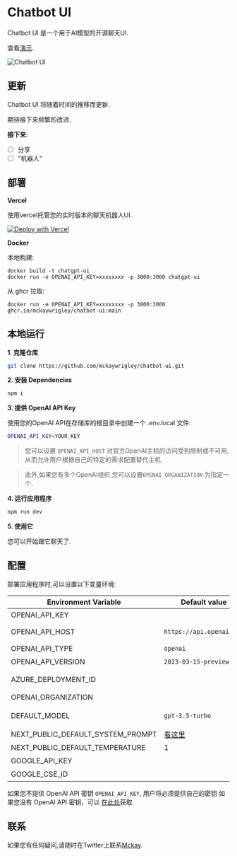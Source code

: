 # Chatbot UI

Chatbot UI 是一个用于AI模型的开源聊天UI.

查看[演示](https://twitter.com/mckaywrigley/status/1640380021423603713?s=46&t=AowqkodyK6B4JccSOxSPew).

![Chatbot UI](./public/screenshots/screenshot-0402023.jpg)

## 更新

Chatbot UI 将随着时间的推移而更新.

期待接下来频繁的改进.

**接下来:**

- [ ] 分享
- [ ] "机器人"

## 部署

**Vercel**

使用vercel托管您的实时版本的聊天机器人UI.

[![Deploy with Vercel](https://vercel.com/button)](https://vercel.com/new/clone?repository-url=https%3A%2F%2Fgithub.com%2Fmckaywrigley%2Fchatbot-ui)

**Docker**

本地构建:

```shell
docker build -t chatgpt-ui .
docker run -e OPENAI_API_KEY=xxxxxxxx -p 3000:3000 chatgpt-ui
```

从 ghcr 拉取:

```
docker run -e OPENAI_API_KEY=xxxxxxxx -p 3000:3000 ghcr.io/mckaywrigley/chatbot-ui:main
```

## 本地运行

**1. 克隆仓库**

```bash
git clone https://github.com/mckaywrigley/chatbot-ui.git
```

**2. 安装 Dependencies**

```bash
npm i
```

**3. 提供 OpenAI API Key**

使用您的OpenAI API在存储库的根目录中创建一个 .env.local 文件:
```bash
OPENAI_API_KEY=YOUR_KEY
```

> 您可以设置 `OPENAI_API_HOST` 对官方OpenAI主机的访问受到限制或不可用,从而允许用户根据自己的特定的需求配置替代主机.

> 此外,如果您有多个OpenAI组织,您可以设置`OPENAI_ORGANIZATION` 为指定一个.

**4. 运行应用程序**

```bash
npm run dev
```

**5. 使用它**

您可以开始跟它聊天了.

## 配置

部署应用程序时,可以设置以下变量环境:

| Environment Variable              | Default value                  | Description                                                                                                                               |
| --------------------------------- | ------------------------------ | ----------------------------------------------------------------------------------------------------------------------------------------- |
| OPENAI_API_KEY                    |                                | 用于 OpenAI 身份验证的默认 API 密钥                                                                                   |
| OPENAI_API_HOST                   | `https://api.openai.com`       | 基于 url, 供 Azure 使用 `https://<endpoint>.openai.azure.com`                                                                         |
| OPENAI_API_TYPE                   | `openai`                       | API选项, 选项为 `openai` 或 `azure`                                                                                             |
| OPENAI_API_VERSION                | `2023-03-15-preview`           | 仅适用于 Azure OpenAI                                                                                                          |
| AZURE_DEPLOYMENT_ID               |                                | Azure OpenAI 时需要，参考[Azure OpenAI API](https://learn.microsoft.com/zh-cn/azure/cognitive-services/openai/reference#completions) |
| OPENAI_ORGANIZATION               |                                | 您的 OpenAI 组织 ID                                                                                                               |
| DEFAULT_MODEL                     | `gpt-3.5-turbo`                | 新对话中使用的默认模型，供 Azure 使用 `gpt-35-turbo`                                                               |
| NEXT_PUBLIC_DEFAULT_SYSTEM_PROMPT | [看这里](utils/app/const.ts) | 用于新对话的默认系统提示                                                                                     |
| NEXT_PUBLIC_DEFAULT_TEMPERATURE   | 1                              | 新对话使用的默认温度                                                                                       |
| GOOGLE_API_KEY                    |                                | 请看[自定义搜索 JSON API 文档][GCSE]                                                                                          |
| GOOGLE_CSE_ID                     |                                | 请看 [自定义搜索 JSON API 文档][GCSE]                                                                                          |

如果您不提供 OpenAI API 密钥 `OPENAI_API_KEY`, 用户将必须提供自己的密钥
如果您没有 OpenAI API 密钥，可以 [在此处](https://platform.openai.com/account/api-keys)获取.

## 联系

如果您有任何疑问,请随时在Twitter上联系[Mckay](https://twitter.com/mckaywrigley).

[GCSE]: https://developers.google.com/custom-search/v1/overview
